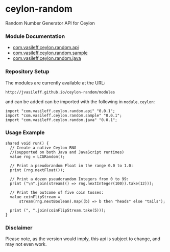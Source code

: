 ceylon-random
=============

Random Number Generator API for Ceylon

### Module Documentation

- [com.vasileff.ceylon.random.api](http://jvasileff.github.io/ceylon-random/modules/com/vasileff/ceylon/random/api/0.0.1/module-doc/api/index.html)
- [com.vasileff.ceylon.random.sample](http://jvasileff.github.io/ceylon-random/modules/com/vasileff/ceylon/random/sample/0.0.1/module-doc/api/index.html)
- [com.vasileff.ceylon.random.java](http://jvasileff.github.io/ceylon-random/modules/com/vasileff/ceylon/random/java/0.0.1/module-doc/api/index.html)

### Repository Setup

The modules are currently available at the URL:

    http://jvasileff.github.io/ceylon-random/modules

and can be added can be imported with the following in `module.ceylon`:

```ceylon
import "com.vasileff.ceylon.random.api" "0.0.1";
import "com.vasileff.ceylon.random.sample" "0.0.1";
import "com.vasileff.ceylon.random.java" "0.0.1";
```

### Usage Example

```ceylon
shared void run() {
  // Create a native Ceylon RNG
  //(supported on both Java and JavaScript runtimes)
  value rng = LCGRandom();

  // Print a pseudorandom Float in the range 0.0 to 1.0:
  print (rng.nextFloat());

  // Print a dozen pseudorandom Integers from 0 to 99:
  print ("\n".join(stream(() => rng.nextInteger(100)).take(12)));

  // Print the outcome of five coin tosses:
  value coinFlipStream =
      stream(rng.nextBoolean).map((b) => b then "heads" else "tails");

  print (", ".join(coinFlipStream.take(5)));
}
```

### Disclaimer

Please note, as the version would imply, this api is subject to change, and may not even work.
